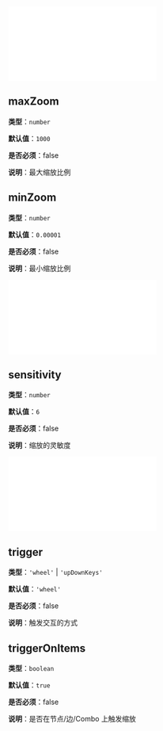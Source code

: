 <embed src="./BehaviorEventName.en.md"></embed>

## maxZoom

**类型**：`number`

**默认值**：`1000`

**是否必须**：false

**说明**：最大缩放比例

## minZoom

**类型**：`number`

**默认值**：`0.00001`

**是否必须**：false

**说明**：最小缩放比例

<embed src="./BehaviorSecondaryKey.zh.md"></embed>

## sensitivity

**类型**：`number`

**默认值**：`6`

**是否必须**：false

**说明**：缩放的灵敏度

<embed src="./BehaviorShouldBegin.zh.md"></embed>

## trigger

**类型**：`'wheel'` | `'upDownKeys'`

**默认值**：`'wheel'`

**是否必须**：false

**说明**：触发交互的方式

## triggerOnItems

**类型**：`boolean`

**默认值**：`true`

**是否必须**：false

**说明**：是否在节点/边/Combo 上触发缩放
